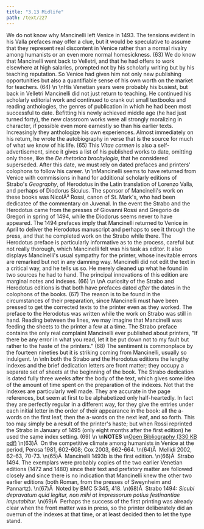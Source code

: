 ```yaml
---
title: "3.13 Midlife"
path: /text/227
---
```

We do not know why Mancinelli left Venice in 1493. The tensions evident in his Valla prefaces may offer a clue, but it would be speculative to assume that they represent real discontent in Venice rather than a normal rivalry among humanists or an even more normal homesickness. (63) We do know that Mancinelli went back to Velletri, and that he had offers to work elsewhere at high salaries, prompted not by his scholarly writing but by his teaching reputation. So Venice had given him not only new publishing opportunities but also a quantifiable sense of his own worth on the market for teachers. (64)\n\nHis Venetian years were probably his busiest, but back in Velletri Mancinelli did not just return to teaching. He continued his scholarly editorial work and continued to crank out small textbooks and reading anthologies, the genres of publication in which he had been most successful to date. Befitting his newly achieved middle age (he had just turned forty), the new classroom works were all strongly moralizing in character, if possible even more earnestly so than his earlier texts. Increasingly they anthologize his own experiences. Almost immediately on his return, he wrote the autobiography in verse that is the source for much of what we know of his life. (65) This <em>Vitae carmen</em> is also a self-advertisement, since it gives a list of his published works to date, omitting only those, like the <em>De rhetorica brachylogia</em>, that he considered superseded. After this date, we must rely on dated prefaces and printers' colophons to follow his career.\n\nMancinelli seems to have returned from Venice with commissions in hand for additional scholarly editions of Strabo's <em>Geography</em>, of Herodotus in the Latin translation of Lorenzo Valla, and perhaps of Diodorus Siculus. The sponsor of Mancinelli's work on these books was NicolÃ² Rossi, canon of St. Mark's, who had been dedicatee of the commentary on Juvenal. In the event the Strabo and the Herodotus came from the presses of Giovanni Rossi and Gregorio de Gregori in spring of 1494, while the Diodorus seems never to have appeared. The 1494 prefaces imply that Mancinelli returned to Venice in April to deliver the Herodotus manuscript and perhaps to see it through the press, and that he completed work on the Strabo while there. The Herodotus preface is particularly informative as to the process, careful but not really thorough, which Mancinelli felt was his task as editor. It also displays Mancinelli's usual sympathy for the printer, whose inevitable errors are remarked but not in any damning way. Mancinelli did not edit the text in a critical way, and he tells us so. He merely cleaned up what he found in two sources he had to hand. The principal innovations of this edition are marginal notes and indexes. (66)\n\nA curiosity of the Strabo and Herodotus editions is that both have prefaces dated <em>after</em> the dates in the colophons of the books. (67) The reason is to be found in the circumstances of their preparation, since Mancinelli must have been pressed to get the corrected texts to the printer even as they worked. The preface to the Herodotus was written while the work on Strabo was still in hand. Reading between the lines, we may imagine that Mancinelli was feeding the sheets to the printer a few at a time. The Strabo preface contains the only real complaint Mancinelli ever published about printers, "If there be any error in what you read, let it be put down not to my fault but rather to the haste of the printers." (68) The sentiment is commonplace by the fourteen nineties but it is striking coming from Mancinelli, usually so indulgent.\n\nIn both the Strabo and the Herodotus editions the lengthy indexes and the brief dedication letters are front matter; they occupy a separate set of sheets at the beginning of the book. The Strabo dedication is dated fully three weeks after the body of the text, which gives some idea of the amount of time spent on the preparation of the indexes. Not that the indexes are particularly well made. They are accurate in the page references, but seem at first to be alphabetized only half-heartedly. In fact they are perfectly regular in a different way, for they give the entries under each initial letter in the order of their appearance in the book: all the a-words on the first leaf, then the a-words on the next leaf, and so forth. This too may simply be a result of the printer's haste; but when Rossi reprinted the Strabo in January of 1495 (only eight months after the first edition) he used the same index setting. (69)\n\n<strong>NOTES</strong>\n<a href="http://www.humanismforsale.org/bibliography.pdf" target="new">Open Bibliography (330 KB pdf)</a>\n(63)Â  On the competitive climate among humanists in Venice at the period, Perosa 1981, 602-608; Cox 2003, 662-664.\n(64)Â  Mellidi 2002, 62-63, 70-73.\n(65)Â  Mancinelli 1493b is the first edition.\n(66)Â  Strabo 1494. The exemplars were probably copies of the two earlier Venetian editions (1472 and 1480) since their text and prefatory matter are followed closely and since there is no indication that Mancinelli knew the other two earlier editions (both Roman, from the presses of Sweynheim and Pannartz).\n(67)Â  Noted by BMC 5:345, 418.\n(68)Â  Strabo 1494: <em>Sicubi depravatum quid legitur, non mihi at impressorum potius festinantiae imputabitur.</em>\n(69)Â  Perhaps the success of the first printing was already clear when the front matter was in press, so the printer deliberately did an overrun of the indexes at that time, or at least decided then to let the type stand.
